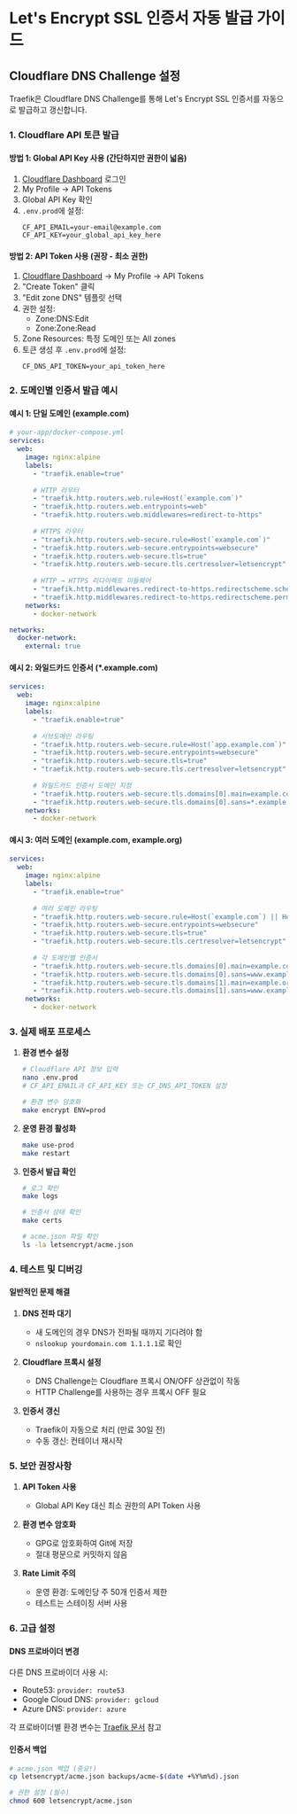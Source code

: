# Let's Encrypt SSL 인증서 자동 발급 가이드

## Cloudflare DNS Challenge 설정

Traefik은 Cloudflare DNS Challenge를 통해 Let's Encrypt SSL 인증서를 자동으로 발급하고 갱신합니다.

### 1. Cloudflare API 토큰 발급

#### 방법 1: Global API Key 사용 (간단하지만 권한이 넓음)
1. [Cloudflare Dashboard](https://dash.cloudflare.com) 로그인
2. My Profile → API Tokens
3. Global API Key 확인
4. `.env.prod`에 설정:
   ```env
   CF_API_EMAIL=your-email@example.com
   CF_API_KEY=your_global_api_key_here
   ```

#### 방법 2: API Token 사용 (권장 - 최소 권한)
1. [Cloudflare Dashboard](https://dash.cloudflare.com) → My Profile → API Tokens
2. "Create Token" 클릭
3. "Edit zone DNS" 템플릿 선택
4. 권한 설정:
   - Zone:DNS:Edit
   - Zone:Zone:Read
5. Zone Resources: 특정 도메인 또는 All zones
6. 토큰 생성 후 `.env.prod`에 설정:
   ```env
   CF_DNS_API_TOKEN=your_api_token_here
   ```

### 2. 도메인별 인증서 발급 예시

#### 예시 1: 단일 도메인 (example.com)
```yaml
# your-app/docker-compose.yml
services:
  web:
    image: nginx:alpine
    labels:
      - "traefik.enable=true"
      
      # HTTP 라우터
      - "traefik.http.routers.web.rule=Host(`example.com`)"
      - "traefik.http.routers.web.entrypoints=web"
      - "traefik.http.routers.web.middlewares=redirect-to-https"
      
      # HTTPS 라우터
      - "traefik.http.routers.web-secure.rule=Host(`example.com`)"
      - "traefik.http.routers.web-secure.entrypoints=websecure"
      - "traefik.http.routers.web-secure.tls=true"
      - "traefik.http.routers.web-secure.tls.certresolver=letsencrypt"
      
      # HTTP → HTTPS 리다이렉트 미들웨어
      - "traefik.http.middlewares.redirect-to-https.redirectscheme.scheme=https"
      - "traefik.http.middlewares.redirect-to-https.redirectscheme.permanent=true"
    networks:
      - docker-network

networks:
  docker-network:
    external: true
```

#### 예시 2: 와일드카드 인증서 (*.example.com)
```yaml
services:
  web:
    image: nginx:alpine
    labels:
      - "traefik.enable=true"
      
      # 서브도메인 라우팅
      - "traefik.http.routers.web-secure.rule=Host(`app.example.com`)"
      - "traefik.http.routers.web-secure.entrypoints=websecure"
      - "traefik.http.routers.web-secure.tls=true"
      - "traefik.http.routers.web-secure.tls.certresolver=letsencrypt"
      
      # 와일드카드 인증서 도메인 지정
      - "traefik.http.routers.web-secure.tls.domains[0].main=example.com"
      - "traefik.http.routers.web-secure.tls.domains[0].sans=*.example.com"
    networks:
      - docker-network
```

#### 예시 3: 여러 도메인 (example.com, example.org)
```yaml
services:
  web:
    image: nginx:alpine
    labels:
      - "traefik.enable=true"
      
      # 여러 도메인 라우팅
      - "traefik.http.routers.web-secure.rule=Host(`example.com`) || Host(`example.org`)"
      - "traefik.http.routers.web-secure.entrypoints=websecure"
      - "traefik.http.routers.web-secure.tls=true"
      - "traefik.http.routers.web-secure.tls.certresolver=letsencrypt"
      
      # 각 도메인별 인증서
      - "traefik.http.routers.web-secure.tls.domains[0].main=example.com"
      - "traefik.http.routers.web-secure.tls.domains[0].sans=www.example.com"
      - "traefik.http.routers.web-secure.tls.domains[1].main=example.org"
      - "traefik.http.routers.web-secure.tls.domains[1].sans=www.example.org"
    networks:
      - docker-network
```

### 3. 실제 배포 프로세스

1. **환경 변수 설정**
   ```bash
   # Cloudflare API 정보 입력
   nano .env.prod
   # CF_API_EMAIL과 CF_API_KEY 또는 CF_DNS_API_TOKEN 설정
   
   # 환경 변수 암호화
   make encrypt ENV=prod
   ```

2. **운영 환경 활성화**
   ```bash
   make use-prod
   make restart
   ```

3. **인증서 발급 확인**
   ```bash
   # 로그 확인
   make logs
   
   # 인증서 상태 확인
   make certs
   
   # acme.json 파일 확인
   ls -la letsencrypt/acme.json
   ```

### 4. 테스트 및 디버깅

#### 일반적인 문제 해결

1. **DNS 전파 대기**
   - 새 도메인의 경우 DNS가 전파될 때까지 기다려야 함
   - `nslookup yourdomain.com 1.1.1.1`로 확인

2. **Cloudflare 프록시 설정**
   - DNS Challenge는 Cloudflare 프록시 ON/OFF 상관없이 작동
   - HTTP Challenge를 사용하는 경우 프록시 OFF 필요

3. **인증서 갱신**
   - Traefik이 자동으로 처리 (만료 30일 전)
   - 수동 갱신: 컨테이너 재시작

### 5. 보안 권장사항

1. **API Token 사용**
   - Global API Key 대신 최소 권한의 API Token 사용
   
2. **환경 변수 암호화**
   - GPG로 암호화하여 Git에 저장
   - 절대 평문으로 커밋하지 않음

3. **Rate Limit 주의**
   - 운영 환경: 도메인당 주 50개 인증서 제한
   - 테스트는 스테이징 서버 사용

### 6. 고급 설정

#### DNS 프로바이더 변경
다른 DNS 프로바이더 사용 시:
- Route53: `provider: route53`
- Google Cloud DNS: `provider: gcloud`
- Azure DNS: `provider: azure`

각 프로바이더별 환경 변수는 [Traefik 문서](https://doc.traefik.io/traefik/https/acme/#providers) 참고

#### 인증서 백업
```bash
# acme.json 백업 (중요!)
cp letsencrypt/acme.json backups/acme-$(date +%Y%m%d).json

# 권한 설정 (필수)
chmod 600 letsencrypt/acme.json
```